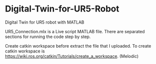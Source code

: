 # Digital-Twin-for-UR5-Robot
Digital Twin for UR5 robot with MATLAB

UR5_Connection.mlx is a Live script MATLAB file. There are separated sections for running the code step by step.

Create catkin workspace before extract the file that I uploaded. To create catkin workspace is https://wiki.ros.org/catkin/Tutorials/create_a_workspace. (Melodic)
